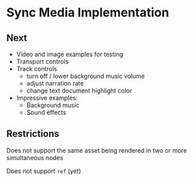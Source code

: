 # Sync Media Implementation

## Next

* Video and image examples for testing
* Transport controls
* Track controls
    - turn off / lower background music volume
    - adjust narration rate
    - change text document highlight color
* Impressive examples:
    - Background music
    - Sound effects


## Restrictions

Does not support the same asset being rendered in two or more simultaneous nodes

Does not support `ref` (yet)

